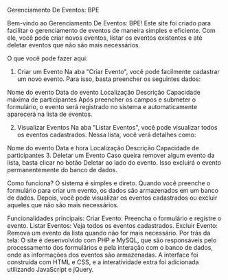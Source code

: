 Gerenciamento De Eventos: BPE
 
Bem-vindo ao Gerenciamento De Eventos: BPE! Este site foi criado para facilitar o gerenciamento de eventos de maneira simples e eficiente. Com ele, você pode criar novos eventos, listar os eventos existentes e até deletar eventos que não são mais necessários.

O que você pode fazer aqui:
1. Criar um Evento
Na aba "Criar Evento", você pode facilmente cadastrar um novo evento. Para isso, basta preencher os seguintes dados:

Nome do evento
Data do evento
Localização
Descrição
Capacidade máxima de participantes
Após preencher os campos e submeter o formulário, o evento será registrado no sistema e automaticamente aparecerá na lista de eventos.

2. Visualizar Eventos
Na aba "Listar Eventos", você pode visualizar todos os eventos cadastrados. Nessa lista, você verá detalhes como:

Nome do evento
Data e hora
Localização
Descrição
Capacidade de participantes
3. Deletar um Evento
Caso queira remover algum evento da lista, basta clicar no botão Deletar ao lado do evento. Isso excluirá o evento permanentemente do banco de dados.

Como funciona?
O sistema é simples e direto. Quando você preenche o formulário para criar um evento, os dados são armazenados em um banco de dados. Depois, você pode visualizar os eventos cadastrados ou excluir aqueles que não são mais necessários.

Funcionalidades principais:
Criar Evento: Preencha o formulário e registre o evento.
Listar Eventos: Veja todos os eventos cadastrados.
Excluir Evento: Remova um evento da lista quando não for mais necessário.
Por trás da tela:
O site é desenvolvido com PHP e MySQL, que são responsáveis pelo processamento dos formulários e pela interação com o banco de dados, onde as informações dos eventos são armazenadas. A interface foi construída com HTML e CSS, e a interatividade extra foi adicionada utilizando JavaScript e jQuery.
